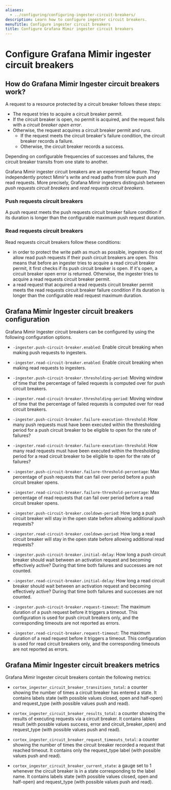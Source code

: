 ```yaml
---
aliases:
  - ../configuring/configuring-ingester-circuit-breakers/
description: Learn how to configure ingester circuit breakers.
menuTitle: Configure ingester circuit breakers
title: Configure Grafana Mimir ingester circuit breakers
---
```


# Configure Grafana Mimir ingester circuit breakers

## How do Grafana Mimir Ingester circuit breakers work?

A request to a resource protected by a circuit breaker follows these steps:

- The request tries to acquire a circuit breaker permit.
- If the circuit breaker is open, no permit is acquired, and the request fails with a _circuit breaker open error_.
- Otherwise, the request acquires a circuit breaker permit and runs.
  - If the request meets the circuit breaker's failure condition, the circuit breaker records a failure.
  - Otherwise, the circuit breaker records a success.

Depending on configurable frequencies of successes and failures, the circuit breaker transits from one state to another.

Grafana Mimir ingester circuit breakers are an experimental feature.
They independently protect Mimir's write and read paths from slow push and read requests.
More precisely, Grafana Mimir ingesters distinguish between _push requests circuit breakers_ and _read requests circuit breakers_.

### Push requests circuit breakers

A push request meets the push requests circuit breaker failure condition if its duration is longer than the configurable maximum push request duration.

### Read requests circuit breakers

Read requests circuit breakers follow these conditions:

- in order to protect the write path as much as possible, ingesters do not allow read push requests if their push circuit breakers are open.
  This means that before an ingester tries to acquire a read circuit breaker permit, it first checks if its push circuit breaker is open.
  If it's open, a circuit breaker open error is returned.
  Otherwise, the ingester tries to acquire a read requests circuit breaker permit.
- a read request that acquired a read requests circuit breaker permit meets the read requests circuit breaker failure condition if its duration is longer than the configurable read request maximum duration.

## Grafana Mimir Ingester circuit breakers configuration

Grafana Mimir Ingester circuit breakers can be configured by using the following configuration options.

- `-ingester.push-circuit-breaker.enabled`: Enable circuit breaking when making push requests to ingesters.

- `-ingester.read-circuit-breaker.enabled`: Enable circuit breaking when making read requests to ingesters.

- `-ingester.push-circuit-breaker.thresholding-period`: Moving window of time that the percentage of failed requests is computed over for push circuit breakers.

- `-ingester.read-circuit-breaker.thresholding-period`: Moving window of time that the percentage of failed requests is computed over for read circuit breakers.

- `-ingester.push-circuit-breaker.failure-execution-threshold`: How many push requests must have been executed within the thresholding period for a push circuit breaker to be eligible to open for the rate of failures?

- `-ingester.read-circuit-breaker.failure-execution-threshold`: How many read requests must have been executed within the thresholding period for a read circuit breaker to be eligible to open for the rate of failures?

- `-ingester.push-circuit-breaker.failure-threshold-percentage`: Max percentage of push requests that can fail over period before a push circuit breaker opens.

- `-ingester.read-circuit-breaker.failure-threshold-percentage`: Max percentage of read requests that can fail over period before a read circuit breaker opens.

- `-ingester.push-circuit-breaker.cooldown-period`: How long a push circuit breaker will stay in the open state before allowing additional push requests?

- `-ingester.read-circuit-breaker.cooldown-period`: How long a read circuit breaker will stay in the open state before allowing additional read requests?

- `-ingester.push-circuit-breaker.initial-delay`: How long a push circuit breaker should wait between an activation request and becoming effectively active? During that time both failures and successes are not counted.

- `-ingester.read-circuit-breaker.initial-delay`: How long a read circuit breaker should wait between an activation request and becoming effectively active? During that time both failures and successes are not counted.

- `-ingester.push-circuit-breaker.request-timeout`: The maximum duration of a push request before it triggers a timeout. This configuration is used for push circuit breakers only, and the corresponding timeouts are not reported as errors.

- `-ingester.read-circuit-breaker.request-timeout`: The maximum duration of a read request before it triggers a timeout. This configuration is used for read circuit breakers only, and the corresponding timeouts are not reported as errors.

## Grafana Mimir Ingester circuit breakers metrics

Grafana Mimir Ingester circuit breakers contain the following metrics:

- `cortex_ingester_circuit_breaker_transitions_total`: a counter showing the number of times a circuit breaker has entered a state. It contains labels state (with possible values closed, open and half-open) and request_type (with possible values push and read).

- `cortex_ingester_circuit_breaker_results_total`: a counter showing the results of executing requests via a circuit breaker. It contains lables result (with possble values success, error and circuit_breaker_open) and request_type (with possible values push and read).

- `cortex_ingester_circuit_breaker_request_timeouts_total`: a counter showing the number of times the circuit breaker recorded a request that reached timeout. It contains only the request_type label (with possible values push and read).

- `cortex_ingester_circuit_breaker_current_state`: a gauge set to 1 whenever the circuit breaker is in a state corresponding to the label name. It contains labels state (with possible values closed, open and half-open) and request_type (with possible values push and read).
